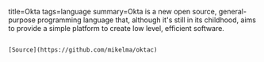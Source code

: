 title=Okta
tags=language
summary=Okta is a new open source, general-purpose programming language that, although it's still in its childhood, aims to provide a simple platform to create low level, efficient software.
~~~~~~

[Source](https://github.com/mikelma/oktac)

